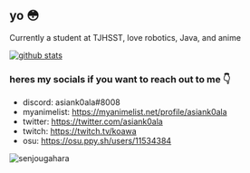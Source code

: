 ## yo :flushed:
Currently a student at TJHSST, love robotics, Java, and anime  

[![github stats](https://github-readme-stats.vercel.app/api?username=asiankoala&theme=prussian&show_icons=true&count_private=true)](https://github.com/anuraghazra/github-readme-stats)  


### heres my socials if you want to reach out to me :point_down:  
- discord: asiank0ala#8008
- myanimelist: https://myanimelist.net/profile/asiank0ala
- twitter: https://twitter.com/asiank0ala
- twitch: https://twitch.tv/koawa
- osu: https://osu.ppy.sh/users/11534384

![senjougahara](https://i.pinimg.com/originals/c2/21/6c/c2216cf1c1cbaf713ead3037df577c3e.gif)
